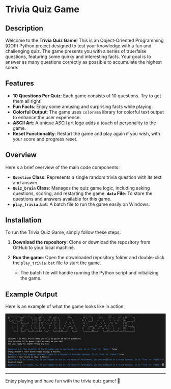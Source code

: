 # Trivia Quiz Game

## Description

Welcome to the **Trivia Quiz Game**! This is an Object-Oriented Programming (OOP) Python project designed to test your knowledge with a fun and challenging quiz. The game presents you with a series of true/false questions, featuring some quirky and interesting facts. Your goal is to answer as many questions correctly as possible to accumulate the highest score.

## Features

- **10 Questions Per Quiz**: Each game consists of 10 questions. Try to get them all right!
- **Fun Facts**: Enjoy some amusing and surprising facts while playing.
- **Colorful Output**: The game uses `colorama` library for colorful text output to enhance the user experience.
- **ASCII Art**: A unique ASCII art logo adds a touch of personality to the game.
- **Reset Functionality**: Restart the game and play again if you wish, with your score and progress reset.

## Overview

Here's a brief overview of the main code components:

- **`Question` Class**: Represents a single random trivia question with its text and answer.
- **`Quiz_brain` Class**: Manages the quiz game logic, including asking questions, scoring, and restarting the game.
**`data` File**: To store the questions and answers available for this game.
- **`play_trivia.bat`**: A batch file to run the game easily on Windows.

## Installation

To run the Trivia Quiz Game, simply follow these steps:

1. **Download the repository**: Clone or download the repository from GitHub to your local machine.

2. **Run the game**: Open the downloaded repository folder and double-click the `play_trivia.bat` file to start the game.

   - The batch file will handle running the Python script and initializing the game.

## Example Output

Here is an example of what the game looks like in action:

![Example Trivia Game](src/trivia_print.png)

---

Enjoy playing and have fun with the trivia quiz game! 🎉